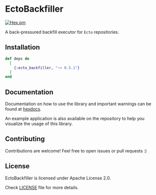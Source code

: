 # EctoBackfiller

[![Hex.pm](https://img.shields.io/hexpm/v/ecto_backfiller.svg)](https://hex.pm/packages/ecto_backfiller)

A back-pressured backfill executor for `Ecto` repositories.

## Installation

```elixir
def deps do
  [
    {:ecto_backfiller, "~> 0.5.1"}
  ]
end
```

## Documentation

Documentation on how to use the library and important warnings can be found at [hexdocs](https://hexdocs.pm/ecto_backfiller).

An example application is also available on the repository to
help you visualize the usage of this library.

## Contributing

Contributions are welcome! Feel free to open issues or pull requests :)

## License

EctoBackfiller is licensed under Apache License 2.0.

Check [LICENSE](LICENSE) file for more details.
